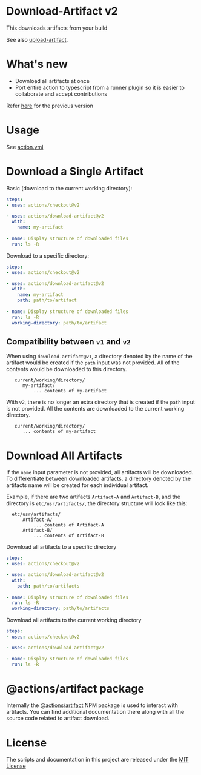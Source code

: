 # Download-Artifact v2

This downloads artifacts from your build

See also [upload-artifact](https://github.com/actions/upload-artifact).

# What's new

- Download all artifacts at once
- Port entire action to typescript from a runner plugin so it is easier to collaborate and accept contributions

Refer [here](https://github.com/actions/download-artifact/tree/v1) for the previous version

# Usage

See [action.yml](action.yml)

# Download a Single Artifact

Basic (download to the current working directory):
```yaml
steps:
- uses: actions/checkout@v2

- uses: actions/download-artifact@v2
  with:
    name: my-artifact
    
- name: Display structure of downloaded files
  run: ls -R
```

Download to a specific directory:
```yaml
steps:
- uses: actions/checkout@v2

- uses: actions/download-artifact@v2
  with:
    name: my-artifact
    path: path/to/artifact
    
- name: Display structure of downloaded files
  run: ls -R
  working-directory: path/to/artifact
```

## Compatibility between `v1` and `v2`

When using `download-artifact@v1`, a directory denoted by the name of the artifact would be created if the `path` input was not provided. All of the contents would be downloaded to this directory.
```
   current/working/directory/
      my-artifact/
          ... contents of my-artifact
```

With `v2`, there is no longer an extra directory that is created if the `path` input is not provided. All the contents are downloaded to the current working directory.
```
   current/working/directory/
      ... contents of my-artifact
```

# Download All Artifacts

If the `name` input parameter is not provided, all artifacts will be downloaded. To differentiate between downloaded artifacts, a directory denoted by the artifacts name will be created for each individual artifact.

Example, if there are two artifacts `Artifact-A` and `Artifact-B`, and the directory is `etc/usr/artifacts/`, the directory structure will look like this:
```
  etc/usr/artifacts/
      Artifact-A/
          ... contents of Artifact-A
      Artifact-B/
          ... contents of Artifact-B
```

Download all artifacts to a specific directory
```yaml
steps:
- uses: actions/checkout@v2

- uses: actions/download-artifact@v2
  with:
    path: path/to/artifacts
    
- name: Display structure of downloaded files
  run: ls -R
  working-directory: path/to/artifacts
```

Download all artifacts to the current working directory
```yaml
steps:
- uses: actions/checkout@v2

- uses: actions/download-artifact@v2

- name: Display structure of downloaded files
  run: ls -R
```

# @actions/artifact package

Internally the [@actions/artifact](https://github.com/actions/toolkit/tree/master/packages/artifact) NPM package is used to interact with artifacts. You can find additional documentation there along with all the source code related to artifact download.


# License

The scripts and documentation in this project are released under the [MIT License](LICENSE)
